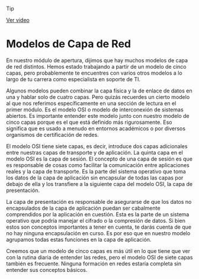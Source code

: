 > [!TIP]  
> [Ver video](https://youtu.be/W0qdv-27o8k)

# Modelos de Capa de Red

En nuestro módulo de apertura, dijimos que hay muchos modelos de capa de red distintos. Hemos estado trabajando a partir de un modelo de cinco capas, pero probablemente te encuentres con varios otros modelos a lo largo de tu carrera como especialista en soporte de TI.

Algunos modelos pueden combinar la capa física y la de enlace de datos en una y hablar solo de cuatro capas. Pero quizás recuerdes un cierto modelo al que nos referimos específicamente en una sección de lectura en el primer módulo. Es el modelo OSI o modelo de interconexión de sistemas abiertos. Es importante entender este modelo junto con nuestro modelo de cinco capas porque es el que está definido más rigurosamente. Eso significa que es usado a menudo en entornos académicos o por diversos organismos de certificación de redes.

El modelo OSI tiene siete capas, es decir, introduce dos capas adicionales entre nuestras capas de transporte y de aplicación. La quinta capa en el modelo OSI es la capa de sesión. El concepto de una capa de sesión es que es responsable de cosas como facilitar la comunicación entre aplicaciones reales y la capa de transporte. Es la parte del sistema operativo que toma los datos de la capa de aplicación sin encapsular de todas las capas por debajo de ella y los transfiere a la siguiente capa del modelo OSI, la capa de presentación.

La capa de presentación es responsable de asegurarse de que los datos no encapsulados de la capa de aplicación puedan ser cabalmente comprendidos por la aplicación en cuestión. Esta es la parte de un sistema operativo que podría manejar el cifrado o la compresión de datos. Si bien estos son conceptos importantes a tener en cuenta, te darás cuenta de que no hay ninguna encapsulación en curso. Es por eso que en nuestro modelo agrupamos todas estas funciones en la capa de aplicación.

Creemos que un modelo de cinco capas es más útil en lo que tiene que ver con la rutina diaria de entender las redes, pero el modelo OSI de siete capas también es frecuente. Ninguna formación en redes estaría completa sin entender sus conceptos básicos.

